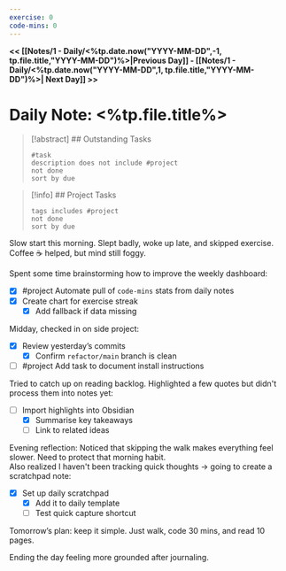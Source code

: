 ```yaml
---
exercise: 0
code-mins: 0
---
```

**<< [[Notes/1 - Daily/<%tp.date.now("YYYY-MM-DD",-1, tp.file.title,"YYYY-MM-DD")%>|Previous Day]] - [[Notes/1 - Daily/<%tp.date.now("YYYY-MM-DD",1, tp.file.title,"YYYY-MM-DD")%>| Next Day]] >>**
# Daily Note: <%tp.file.title%>

>[!abstract] ## Outstanding Tasks
> ```tasks
 > #task 
 > description does not include #project
> not done
> sort by due
>```

>[!info] ## Project Tasks
>```tasks
>tags includes #project
>not done
>sort by due
>```

Slow start this morning. Slept badly, woke up late, and skipped exercise.  
Coffee ☕ helped, but mind still foggy.

Spent some time brainstorming how to improve the weekly dashboard:
- [x] #project Automate pull of `code-mins` stats from daily notes
- [x] Create chart for exercise streak  
    - [x] Add fallback if data missing

Midday, checked in on side project:
- [x] Review yesterday’s commits
    - [x] Confirm `refactor/main` branch is clean
- [ ] #project Add task to document install instructions

Tried to catch up on reading backlog. Highlighted a few quotes but didn't process them into notes yet:
- [ ] Import highlights into Obsidian
    - [x] Summarise key takeaways
    - [ ] Link to related ideas

Evening reflection:
Noticed that skipping the walk makes everything feel slower. Need to protect that morning habit.  
Also realized I haven't been tracking quick thoughts → going to create a scratchpad note:
- [x] Set up daily scratchpad
    - [x] Add it to daily template
    - [ ] Test quick capture shortcut

Tomorrow’s plan: keep it simple. Just walk, code 30 mins, and read 10 pages.

Ending the day feeling more grounded after journaling.